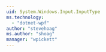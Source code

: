 ```yaml
---
uid: System.Windows.Input.InputType
ms.technology: 
  - "dotnet-wpf"
author: "stevehoag"
ms.author: "shoag"
manager: "wpickett"
---
```

